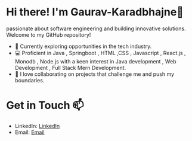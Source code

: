 # Hi there! I'm Gaurav-Karadbhajne👋
 passionate about software engineering and building innovative solutions. 
 Welcome to my GitHub repository!
 - 💼 Currently exploring opportunities in the tech industry.
- 💻 Proficient in Java , Springboot , HTML ,CSS , Javascript , React.js , Monodb , Node.js with a keen interest in Java development , Web Development , Full Stack Mern Development.
- 🌟 I love collaborating on projects that challenge me and push my boundaries.
# Get in Touch 📫 
- LinkedIn: [LinkedIn](https://www.linkedin.com/in/gaurav-karadbhajne/)
- Email: [Email](gauravkaradbhajne@gmail.com)
  
